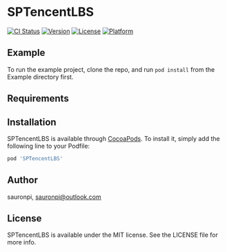 # SPTencentLBS

[![CI Status](https://img.shields.io/travis/sauronpi/SPTencentLBS.svg?style=flat)](https://travis-ci.org/sauronpi/SPTencentLBS)
[![Version](https://img.shields.io/cocoapods/v/SPTencentLBS.svg?style=flat)](https://cocoapods.org/pods/SPTencentLBS)
[![License](https://img.shields.io/cocoapods/l/SPTencentLBS.svg?style=flat)](https://cocoapods.org/pods/SPTencentLBS)
[![Platform](https://img.shields.io/cocoapods/p/SPTencentLBS.svg?style=flat)](https://cocoapods.org/pods/SPTencentLBS)

## Example

To run the example project, clone the repo, and run `pod install` from the Example directory first.

## Requirements

## Installation

SPTencentLBS is available through [CocoaPods](https://cocoapods.org). To install
it, simply add the following line to your Podfile:

```ruby
pod 'SPTencentLBS'
```

## Author
sauronpi, sauronpi@outlook.com

## License

SPTencentLBS is available under the MIT license. See the LICENSE file for more info.

